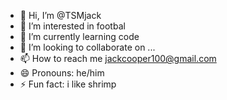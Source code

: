 - 👋 Hi, I’m @TSMjack
- 👀 I’m interested in footbal
- 🌱 I’m currently learning code
- 💞️ I’m looking to collaborate on ...
- 📫 How to reach me jackcooper100@gmail.com
- 😄 Pronouns: he/him
- ⚡ Fun fact: i like shrimp

<!---
TSMjack/TSMjack is a ✨ special ✨ repository because its `README.md` (this file) appears on your GitHub profile.
You can click the Preview link to take a look at your changes.
--->
